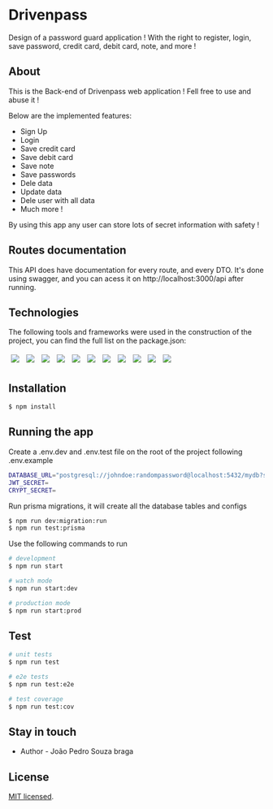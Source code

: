 # Drivenpass

Design of a password guard application ! With the right to register, login, save password, credit card, debit card, note, and more !

## About

This is the Back-end of Drivenpass web application ! Fell free to use and abuse it !

Below are the implemented features:

- Sign Up
- Login
- Save credit card
- Save debit card
- Save note
- Save passwords
- Dele data
- Update data
- Dele user with all data
- Much more !
  
By using this app any user can store lots of secret information with safety !
## Routes documentation
This API does have documentation for every route, and every DTO. It's done using swagger, and you can acess it on http://localhost:3000/api after running.

## Technologies
The following tools and frameworks were used in the construction of the project, you can find the full list on the package.json:<br>
<p>
  <img style='margin: 5px;' src='https://img.shields.io/badge/NestJS-E0234E.svg?style=for-the-badge&logo=NestJS&logoColor=white'>
  <img style='margin: 5px;' src="https://img.shields.io/badge/PostgreSQL-4169E1.svg?style=for-the-badge&logo=PostgreSQL&logoColor=white"/>
   <img style='margin: 5px;' src="https://img.shields.io/badge/Prisma-2D3748.svg?style=for-the-badge&logo=Prisma&logoColor=white"/>
  <img style='margin: 5px;' src="https://img.shields.io/badge/TypeScript-3178C6.svg?style=for-the-badge&logo=TypeScript&logoColor=white"/>
  <img style='margin: 5px;' src="https://img.shields.io/badge/markdown-%23000000.svg?style=for-the-badge&logo=markdown&logoColor=white"/>
  <img style='margin: 5px;' src="https://img.shields.io/badge/NPM-%23CB3837.svg?style=for-the-badge&logo=npm&logoColor=white"/>
  <img style='margin: 5px;' src="https://img.shields.io/badge/.ENV-ECD53F.svg?style=for-the-badge&logo=dotenv&logoColor=black"/>
  <img style='margin: 5px;' src="https://img.shields.io/badge/Jest-C21325.svg?style=for-the-badge&logo=Jest&logoColor=white"/>
  <img style='margin: 5px;' src="https://img.shields.io/badge/ESLint-4B32C3.svg?style=for-the-badge&logo=ESLint&logoColor=white"/>
  <img style='margin: 5px;' src="https://img.shields.io/badge/Prettier-F7B93E.svg?style=for-the-badge&logo=Prettier&logoColor=black"/>
  <img style='margin: 5px;' src="https://img.shields.io/badge/Swagger-85EA2D.svg?style=for-the-badge&logo=Swagger&logoColor=black"/>

  
</p>


## Installation

```bash
$ npm install
```
## Running the app

Create a .env.dev and .env.test file on the root of the project following .env.example
```bash
DATABASE_URL="postgresql://johndoe:randompassword@localhost:5432/mydb?schema=public"
JWT_SECRET=
CRYPT_SECRET=
```

Run prisma migrations, it will create all the database tables and configs
```bash
$ npm run dev:migration:run
$ npm run test:prisma
```
Use the following commands to run
```bash
# development
$ npm run start

# watch mode
$ npm run start:dev

# production mode
$ npm run start:prod
```

## Test

```bash
# unit tests
$ npm run test

# e2e tests
$ npm run test:e2e

# test coverage
$ npm run test:cov
```

## Stay in touch

- Author - João Pedro Souza braga

## License

[MIT licensed](LICENSE).

